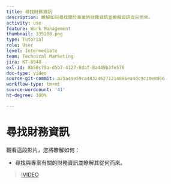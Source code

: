 ```yaml
---
title: 尋找財務資訊
description: 瞭解如何尋找關於專案的財務資訊並瞭解資訊從何而來。
activity: use
feature: Work Management
thumbnail: 335208.png
type: Tutorial
role: User
level: Intermediate
team: Technical Marketing
jira: KT-8948
exl-id: 8b50c79a-d5b7-4127-8daf-8a449b3fe570
doc-type: video
source-git-commit: a25a49e59ca483246271214886ea4dc9c10e8d66
workflow-type: tm+mt
source-wordcount: '41'
ht-degree: 100%

---
```


# 尋找財務資訊

觀看這段影片，您將瞭解如何：

* 尋找與專案有關的財務資訊並瞭解其從何而來。

>[!VIDEO](https://video.tv.adobe.com/v/335208/?quality=12&learn=on)
